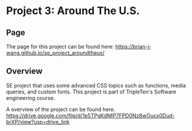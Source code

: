 # Project 3: Around The U.S.

## Page
The page for this project can be found here:
https://brian-j-wang.github.io/se_project_aroundtheus/

## Overview  
SE project that uses some advanced CSS topics such as functions, media queries, and custom fonts. This project is part of TripleTen's Software engineering course.

A overview of the project can be found here.
https://drive.google.com/file/d/1e5TPgKdNfP7FPD0Nz8wOucx0Dud-brXP/view?usp=drive_link
